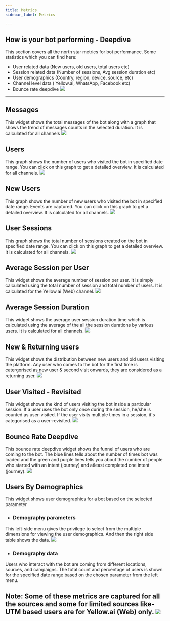 ```yaml
---
title: Metrics
sidebar_label: Metrics

---
```


## How is your bot performing - Deepdive


This section covers all the north star metrics for bot performance. Some statistics which you can find here:

- User related data (New users, old users, total users etc)
- Session related data (Number of sessions, Avg session duration etc)
- User demographics (Country, region, device, source, etc)
- Channel level data ( Yellow.ai, WhatsApp, Facebook etc)
- Bounce rate deepdive
![](https://cdn.yellowmessenger.com/DkPqLqYbjocI1622795393658.jpg)
---

## Messages

This widget shows the total messages of the bot along with a graph that shows the trend
of messages counts in the selected duration. It is calculated for all channels
![](https://cdn.yellowmessenger.com/4BtbXRQRgfpp1622795398020.png)

## Users

This graph shows the number of users who visited the bot in specified date range. You can
click on this graph to get a detailed overview. It is calculated for all channels.
![](https://cdn.yellowmessenger.com/E7BkdsRJjOoO1622795402796.png)
## New Users

This graph shows the number of new users who visited the bot in specified date range.
Events are captured. You can click on this graph to get a detailed overview. It is calculated for all channels.
![](https://cdn.yellowmessenger.com/5HNXoeTqPp371622795407308.png)
## User Sessions

This graph shows the total number of sessions created on the bot in specified date range.
You can click on this graph to get a detailed overview. It is calculated for all channels.
![](https://cdn.yellowmessenger.com/FkRhlngFUfhi1622795411671.png)
## Average Session per User

This widget shows the average number of session per user. It is simply calculated using
the total number of session and total number of users. It is calculated for the Yellow.ai (Web) channel.
![](https://cdn.yellowmessenger.com/hRgufK0Ktujr1622795416284.png)
## Average Session Duration

This widget shows the average user session duration time which is calculated using the
average of the all the session durations by various users. It is calculated for all channels.
![](https://cdn.yellowmessenger.com/TttsB1jsaouK1622795449915.png)
## New & Returning users

This widget shows the distribution between new users and old users visiting the platform.
Any user who comes to the bot for the first time is catergorised as new user & second
visit onwards, they are considered as a returning user.
![](https://cdn.yellowmessenger.com/dMl5EVw3BgX61622795456713.jpg)
## User Visited - Revisited

This widget shows the kind of users visiting the bot inside a particular session. If a user
uses the bot only once during the session, he/she is counted as user-visited. If the user
visits multiple times in a session, it's categorised as a user-revisited.
![](https://cdn.yellowmessenger.com/fNXzuQ5F77ol1622795463292.jpg)
## Bounce Rate Deepdive

This bounce rate deepdive widget shows the funnel of users who are coming to the bot.
The blue lines tells about the number of times bot was loaded and the green and purple
lines tells you about the number of people who started with an intent (journey) and
atleast completed one intent (journey).
![](https://cdn.yellowmessenger.com/1S5nmE6fjpec1622795472229.jpg)
## Users By Demographics

This widget shows user demographics for a bot based on the selected parameter

- ### Demography parameters
This left-side menu gives the privilege to select from the multiple dimensions for viewing
the user demographics. And then the right side table shows the data.
![](https://cdn.yellowmessenger.com/Nk5TsgkZfbx41622795478555.png)
- ### Demography data
Users who interact with the bot are coming from different locations, sources, and
campaigns.
The total count and percentage of users is shown for the specified date range based on
the chosen parameter from the left menu.

Note: Some of these metrics are captured for all the sources and some for limited
sources like- UTM based users are for Yellow.ai (Web) only.
![](https://cdn.yellowmessenger.com/IiXYViyP0m6m1622795481960.png)
---